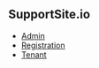 ## SupportSite.io
- [Admin](https://admin.supportsite.io)
- [Registration](https://registration.supportsite.io)
- [Tenant](https://tenant.supportsite.io)
